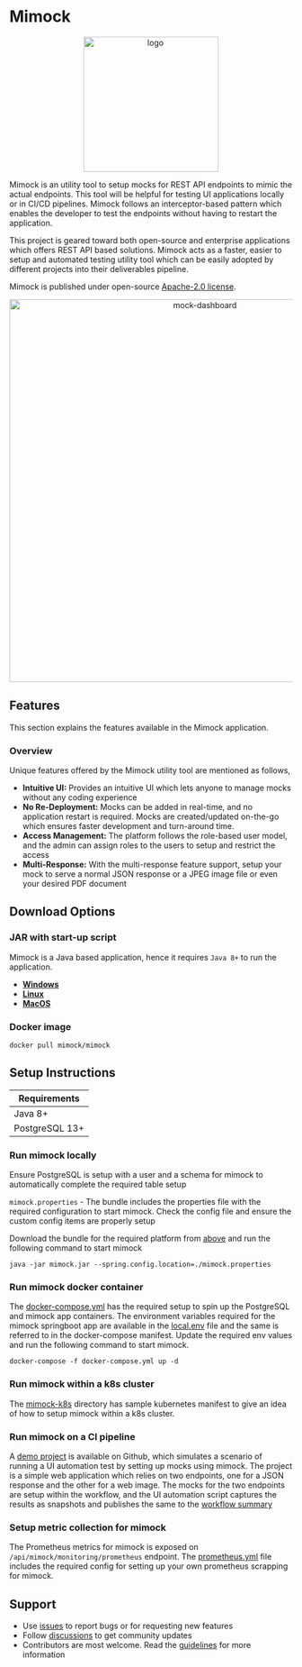# Mimock

<p align="center">
<img src="https://user-images.githubusercontent.com/47709856/154523128-e9c45f11-b1a6-4dcc-8064-75f6c5af4a43.svg" alt="logo" style="width:240px;text-align:center;" />
</p>

Mimock is an utility tool to setup mocks for REST API endpoints to mimic the actual endpoints. This tool will be helpful for testing UI applications locally or in CI/CD pipelines. Mimock follows an interceptor-based pattern which enables the developer to test the endpoints without having to restart the application.

This project is geared toward both open-source and enterprise applications which offers REST API based solutions. Mimock acts as a faster, easier to setup and automated testing utility tool which can be easily adopted by different projects into their deliverables pipeline.

Mimock is published under open-source [Apache-2.0 license](LICENSE).

<p align="center">
<img src="https://user-images.githubusercontent.com/47709856/180043326-c23999de-17e7-4fe4-a611-7896e7289ca0.png" alt="mock-dashboard" style="width:680px;" />
</p>

## Features

This section explains the features available in the Mimock application.

### Overview

Unique features offered by the Mimock utility tool are mentioned as follows,

- **Intuitive UI:** Provides an intuitive UI which lets anyone to manage mocks without any coding experience
- **No Re-Deployment:** Mocks can be added in real-time, and no application restart is required. Mocks are created/updated on-the-go which ensures faster development and turn-around time.
- **Access Management:** The platform follows the role-based user model, and the admin can assign roles to the users to setup and restrict the access
- **Multi-Response:** With the multi-response feature support, setup your mock to serve a normal JSON response or a JPEG image file or even your desired PDF document


## Download Options

### JAR with start-up script

Mimock is a Java based application, hence it requires `Java 8+` to run the application. 

- [**Windows**](https://github.com/arbindo/mimock/archive/refs/tags/mimock-windows.zip)
- [**Linux**](https://github.com/arbindo/mimock/archive/refs/tags/mimock-linux.tar.gz)
- [**MacOS**](https://github.com/arbindo/mimock/archive/refs/tags/mimock-macos.tar.gz)

### Docker image

```shell
docker pull mimock/mimock
```

## Setup Instructions

| **Requirements** |
| - |
| Java 8+ |
| PostgreSQL 13+ |

### Run mimock locally

Ensure PostgreSQL is setup with a user and a schema for mimock to automatically complete the required table setup

`mimock.properties` - The bundle includes the properties file with the required configuration to start mimock. Check the config file and ensure the custom config items are properly setup

Download the bundle for the required platform from [above](#download-options) and run the following command to start mimock 

```shell
java -jar mimock.jar --spring.config.location=./mimock.properties
```

### Run mimock docker container

The [docker-compose.yml](docker-compose.yml) has the required setup to spin up the PostgreSQL and mimock app containers. The environment variables required for the mimock springboot app are available in the [local.env](local.env) file and the same is referred to in the docker-compose manifest. Update the required env values and run the following command to start mimock.

```shell
docker-compose -f docker-compose.yml up -d
```

### Run mimock within a k8s cluster

The [mimock-k8s](mimock-k8s) directory has sample kubernetes manifest to give an idea of how to setup mimock within a k8s cluster. 

### Run mimock on a CI pipeline

A [demo project](https://github.com/arbindo/demo-app) is available on Github, which simulates a scenario of running a UI automation test by setting up mocks using mimock. The project is a simple web application which relies on two endpoints, one for a JSON response and the other for a web image. The mocks for the two endpoints are setup within the workflow, and the UI automation script captures the results as snapshots and publishes the same to the [workflow summary](https://github.com/arbindo/demo-app/actions/runs/2685049363)

### Setup metric collection for mimock

The Prometheus metrics for mimock is exposed on `/api/mimock/monitoring/prometheus` endpoint. The [prometheus.yml](../prometheus.yml)  file includes the required config for setting up your own prometheus scrapping for mimock.

## Support

- Use [issues](https://github.com/arbindo/mimock/issues) to report bugs or for requesting new features
- Follow [discussions](https://github.com/arbindo/mimock/discussions) to get community updates
- Contributors are most welcome. Read the [guidelines](CONTRIBUTING.md) for more information

